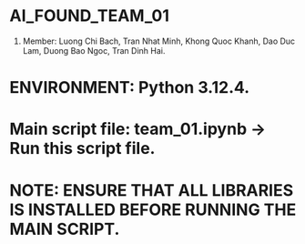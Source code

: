 # AI_FOUND_TEAM_01
1. Member: Luong Chi Bach, Tran Nhat Minh, Khong Quoc Khanh, Dao Duc Lam, Duong Bao Ngoc, Tran Dinh Hai.

# ENVIRONMENT: Python 3.12.4.
# Main script file: team_01.ipynb -> Run this script file.
# NOTE: ENSURE THAT ALL LIBRARIES IS INSTALLED BEFORE RUNNING THE MAIN SCRIPT.